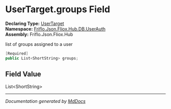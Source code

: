 ﻿<!--  
  <auto-generated>   
    The contents of this file were generated by a tool.  
    Changes to this file may be list if the file is regenerated  
  </auto-generated>   
-->

# UserTarget.groups Field

**Declaring Type:** [UserTarget](../index.md)  
**Namespace:** [Friflo.Json.Fliox.Hub.DB.UserAuth](../../index.md)  
**Assembly:** Friflo.Json.Fliox.Hub

list of groups assigned to a user

```csharp
[Required]
public List<ShortString> groups;
```

## Field Value

List\<ShortString\>

___

*Documentation generated by [MdDocs](https://github.com/ap0llo/mddocs)*
